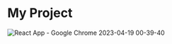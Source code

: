 # My Project
![React App - Google Chrome 2023-04-19 00-39-40](https://user-images.githubusercontent.com/114434307/232912421-cbc86f53-4cdc-4e08-8490-9fc0f01ddddc.gif)
